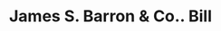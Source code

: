 ---
doi: 10.7916/D8C54XZD
date_other: '1898'
date_other_textual: '1898'
form: printed ephemera
genre:
- Invoices
name:
- James S. Barron & Co.
object_in_context_url: https://biggert.cul.columbia.edu/items/view/ave_biggert_01030
subject_hierarchical_geographic:
- New York, New York, United States
subject_name:
- James S. Barron & Co.
title: James S. Barron & Co.. Bill
sort_title: James S. Barron & Co.. Bill
call_number: ave_biggert_01030
coordinates:
- 40.71277777777778,-74.00583333333333
pid: ave_biggert_01030
identifiers: ave_biggert_01030
thumbnail: https://derivativo-2.library.columbia.edu/iiif/2/ldpd:344298/full/!256,256/0/native.jpg
permalink: /biggert/ave_biggert_01030/
layout: iiif-image-page
---